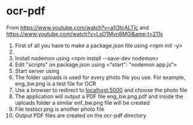 # ocr-pdf
From https://www.youtube.com/watch?v=a1I3tcALTlc and https://www.youtube.com/watch?v=LsO1Mvn8M0I&amp;t=211s

1. First of all you have to make a package.json file using <npm init -y>
2. <npm install ejs express multer tesseract.js>
3. Install nodemon using <npm install --save-dev nodemon>
4. Edit "scripts" on package.json using <"start": "nodemon app.js">
5. Start server using <npm start>
6. The folder uploads is used for every photo file you use. For example, eng_bw.png is a test file for OCR
7. Use a browser to redirect to <localhost:5000> and choose the photo file
8. The application will output a PDF file eng_bw.png.pdf and inside the uploads folder a similar enf_bw.png file will be created
9. File testocr.png is another photo file
10. Output PDF files are created on the ocr-pdf directory
